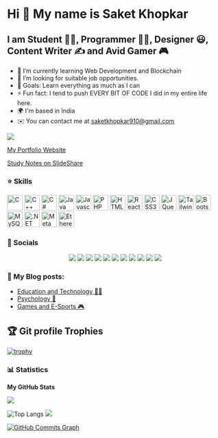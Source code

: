 Hi 👋 My name is Saket Khopkar
==============================

I am Student 👨‍🎓, Programmer 👨‍💻, Designer 😃, Content Writer ✍ and Avid Gamer 🎮
-------------------------------------------------------------------

- 🌱 I’m currently learning Web Development and Blockchain
- 👯 I’m looking for suitable job opportunities. 
- 🥅 Goals: Learn everything as much as I can 
- ⚡ Fun fact: I tend to push EVERY BIT OF CODE I did in my entire life here.
- 🌍 I'm based in India 
- ✉️ You can contact me at [saketkhopkar910@gmail.com](mailto:saketkhopkar910@gmail.com)

![](https://komarev.com/ghpvc/?username=SAKET-SK)

<a href="https://saket-sk.github.io/" target="_blank">My Portfolio Website</a>

<a href="https://www.slideshare.net/SaketKhopkar">Study Notes on SlideShare</a>

### ⭐ Skills

<p align="left">
<a href="https://docs.microsoft.com/en-us/cpp/?view=msvc-170" target="_blank" rel="noreferrer"><img src="https://raw.githubusercontent.com/danielcranney/readme-generator/main/public/icons/skills/c-colored.svg" width="36" height="36" alt="C" /></a>
<a href="https://docs.microsoft.com/en-us/cpp/?view=msvc-170" target="_blank" rel="noreferrer"><img src="https://raw.githubusercontent.com/danielcranney/readme-generator/main/public/icons/skills/cplusplus-colored.svg" width="36" height="36" alt="C++" /></a>
<a href="https://docs.microsoft.com/en-us/dotnet/csharp/" target="_blank" rel="noreferrer"><img src="https://raw.githubusercontent.com/danielcranney/readme-generator/main/public/icons/skills/csharp-colored.svg" width="36" height="36" alt="C#" /></a>
<a href="https://www.oracle.com/java/" target="_blank" rel="noreferrer"><img src="https://raw.githubusercontent.com/danielcranney/readme-generator/main/public/icons/skills/java-colored.svg" width="36" height="36" alt="Java" /></a>
<a href="https://developer.mozilla.org/en-US/docs/Web/JavaScript" target="_blank" rel="noreferrer"><img src="https://raw.githubusercontent.com/danielcranney/readme-generator/main/public/icons/skills/javascript-colored.svg" width="36" height="36" alt="Javascript" /></a>
<a href="https://www.php.net/" target="_blank" rel="noreferrer"><img src="https://raw.githubusercontent.com/danielcranney/readme-generator/main/public/icons/skills/php-colored.svg" width="36" height="36" alt="PHP" /></a>
<a href="https://developer.mozilla.org/en-US/docs/Glossary/HTML5" target="_blank" rel="noreferrer"><img src="https://raw.githubusercontent.com/danielcranney/readme-generator/main/public/icons/skills/html5-colored.svg" width="36" height="36" alt="HTML5" /></a>
<a href="https://reactjs.org/" target="_blank" rel="noreferrer"><img src="https://raw.githubusercontent.com/danielcranney/readme-generator/main/public/icons/skills/react-colored.svg" width="36" height="36" alt="React" /></a>
<a href="https://www.w3.org/TR/CSS/#css" target="_blank" rel="noreferrer"><img src="https://raw.githubusercontent.com/danielcranney/readme-generator/main/public/icons/skills/css3-colored.svg" width="36" height="36" alt="CSS3" /></a>
<a href="https://jquery.com/" target="_blank" rel="noreferrer"><img src="https://raw.githubusercontent.com/danielcranney/readme-generator/main/public/icons/skills/jquery-colored.svg" width="36" height="36" alt="JQuery" /></a>
<a href="https://tailwindcss.com/" target="_blank" rel="noreferrer"><img src="https://raw.githubusercontent.com/danielcranney/readme-generator/main/public/icons/skills/tailwindcss-colored.svg" width="36" height="36" alt="TailwindCSS" /></a>
<a href="https://getbootstrap.com/" target="_blank" rel="noreferrer"><img src="https://raw.githubusercontent.com/danielcranney/readme-generator/main/public/icons/skills/bootstrap-colored.svg" width="36" height="36" alt="Bootstrap" /></a>
<a href="https://www.mysql.com/" target="_blank" rel="noreferrer"><img src="https://raw.githubusercontent.com/danielcranney/readme-generator/main/public/icons/skills/mysql-colored.svg" width="36" height="36" alt="MySQL" /></a>
<a href="https://dotnet.microsoft.com/en-us/" target="_blank" rel="noreferrer"><img src="https://raw.githubusercontent.com/danielcranney/readme-generator/main/public/icons/skills/dot-net-colored.svg" width="36" height="36" alt=".NET" /></a>
<a href="https://metamask.io/" target="_blank" rel="noreferrer"><img src="https://raw.githubusercontent.com/danielcranney/readme-generator/main/public/icons/skills/metamask-colored.svg" width="36" height="36" alt="MetaMask" /></a>
<a href="https://ethereum.org/en/" target="_blank" rel="noreferrer"><img src="https://raw.githubusercontent.com/danielcranney/readme-generator/main/public/icons/skills/ethereum-colored.svg" width="36" height="36" alt="Ethereum" /></a>
</p>

### 🤙 Socials

<p align="center">  
<a href="http://www.instagram.com/saket_910"><img src = "https://img.shields.io/badge/Instagram-%23E4405F.svg?style=for-the-badge&logo=Instagram&logoColor=white"></a>
<a href="https://www.linkedin.com/in/saket-khopkar-336684198/" target="_blank" rel="noreferrer"><img src="https://img.shields.io/badge/linkedin-%230077B5.svg?style=for-the-badge&logo=linkedin&logoColor=white"></a> 
<a href="https://www.twitter.com/saketkhopkar478"><img src = "https://img.shields.io/badge/Twitter-%231DA1F2.svg?style=for-the-badge&logo=Twitter&logoColor=white"></a>
<a href="https://www.github.com/SAKET-SK"><img src="https://img.shields.io/badge/github-%23121011.svg?style=for-the-badge&logo=github&logoColor=white"></a>
<a href="https://auth.geeksforgeeks.org/user/saketkhopkar910/"><img src="https://img.shields.io/badge/GeeksforGeeks-gray?style=for-the-badge&logo=geeksforgeeks&logoColor=35914c"></a>
<a href="https://open.spotify.com/user/31ntw5qmcomtfbjqqsowignhc5pq"><img src = "https://img.shields.io/badge/Spotify-1ED760?style=for-the-badge&logo=spotify&logoColor=white"></a>
<a href="https://www.quora.com/profile/Saket-Khopkar-2"><img src="https://img.shields.io/badge/Quora-%23B92B27.svg?&style=for-the-badge&logo=Quora&logoColor=white"></a>
<a href="https://www.hackerrank.com/saketkhopkar478"><img src="https://img.shields.io/badge/-Hackerrank-2EC866?style=for-the-badge&logo=HackerRank&logoColor=white"></a>
<a href="https://www.hackerearth.com/@saketkhopkar910"><img src="https://img.shields.io/badge/HackerEarth-%232C3454.svg?style=for-the-badge&logo=HackerEarth&logoColor=Blue"></a>
<a href="https://www.upwork.com/freelancers/~019eb7c321f650c4f5?s=1110580750812958720"><img src="https://img.shields.io/badge/UpWork-6FDA44?style=for-the-badge&logo=Upwork&logoColor=white"></a>
<a href="https://steamcommunity.com/profiles/76561198993940201/"><img src="https://img.shields.io/badge/Steam-000000?style=for-the-badge&logo=steam&logoColor=white"></a></p>

### 📕 My Blog posts:
<!-- BLOG-POST-LIST:START -->
- [Education and Technology 👨‍🎓](https://saketrobotics910.blogspot.com/)
- [Psychology 🧠](https://saketkhopkar567.blogspot.com/)
- [Games and E-Sports 🎮](https://www.blogger.com/blog/posts/3483557126945962362)
<!-- BLOG-POST-LIST:END -->

## :trophy: Git profile Trophies

[![trophy](https://github-profile-trophy.vercel.app/?username=SAKET-SK&theme=radical)](https://github.com/ryo-ma/github-profile-trophy)

### 📊 Statistics

<b>My GitHub Stats</b>

<p align="left">
  <img src="https://github-profile-summary-cards.vercel.app/api/cards/profile-details?username=SAKET-SK&theme=radical"/>
</p>


![Top Langs](https://github-readme-stats.vercel.app/api/top-langs/?username=SAKET-SK&theme=radical)
<a href="http://www.github.com/SAKET-SK"><img src="https://github-readme-streak-stats.herokuapp.com/?user=SAKET-SK&stroke=ffffff&background=1c1917&ring=0891b2&fire=0891b2&currStreakNum=ffffff&currStreakLabel=0891b2&sideNums=ffffff&sideLabels=ffffff&dates=ffffff&hide_border=true" /></a>

<a href="http://www.github.com/SAKET-SK"><img src="https://activity-graph.herokuapp.com/graph?username=SAKET-SK&bg_color=1c1917&color=ffffff&line=0891b2&point=ffffff&area_color=1c1917&area=true&hide_border=true&custom_title=GitHub%20Commits%20Graph" alt="GitHub Commits Graph" /></a>



